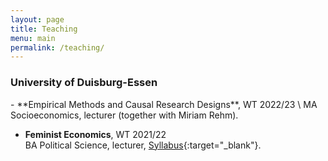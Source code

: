 ```yaml
---
layout: page
title: Teaching
menu: main
permalink: /teaching/
---
```



### University of Duisburg-Essen
<p> </p>
- **Empirical Methods and Causal Research Designs**, WT 2022/23 \
MA Socioeconomics, lecturer (together with Miriam Rehm).

- **Feminist Economics**, WT 2021/22 \
BA Political Science, lecturer, [Syllabus](https://lisahanzl.github.io/assets/Fem_Econ_BA_Syllabus.pdf){:target="_blank"}.
